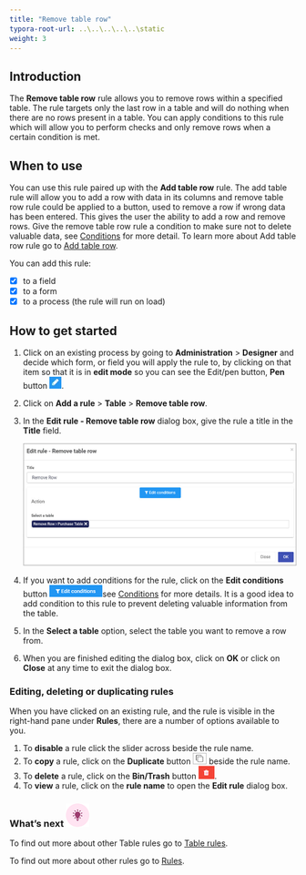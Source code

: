 ```yaml
---
title: "Remove table row"
typora-root-url: ..\..\..\..\..\static
weight: 3
---
```


## Introduction

The **Remove table row** rule allows you to remove rows within a specified table. The rule targets only the last row in a table and will do nothing when there are no rows present in a table. You can apply conditions to this rule which will allow you to perform checks and only remove rows when a certain condition is met.

## When to use 

You can use this rule paired up with the **Add table row** rule. The add table rule will allow you to add a row with data in its columns and remove table row rule could be applied to a button, used to remove a row if wrong data has been entered. This gives the user the ability to add a row and remove rows. Give the remove table row rule a condition to make sure not to delete valuable data, see [Conditions](/docs/platform/rules/general/add-conditions/) for more detail. To learn more about Add table row rule go to [Add table row](/docs/platform/rules/tables/add-table-row/).

You can add this rule:

- [x] to a field
- [x] to a form 
- [x] to a process (the rule will run on load)

## How to get started

1. Click on an existing process by going to **Administration** > **Designer** and decide which form, or field you will apply the rule to, by clicking on that item so that it is in **edit mode** so you can see the Edit/pen button, **Pen** button ![Pen button](/images/penicon.png).

2. Click on **Add a rule** > **Table** > **Remove table row**.

3. In the **Edit rule - Remove table row** dialog box, give the rule a title in the **Title** field.

   ![Edit rule - Remove table row](/images/remove-row-edit-rule.jpg)

4. If you want to add conditions for the rule, click on the **Edit conditions** button ![Edit conditions button](/images/editconditions.png)see [Conditions](/docs/platform/rules/general/add-conditions/) for more details. It is a good idea to add condition to this rule to prevent deleting valuable information from the table.

5. In the **Select a table** option, select the table you want to remove a row from.

6. When you are finished editing the dialog box, click on **OK** or click on **Close** at any time to exit the dialog box.


### Editing, deleting or duplicating rules

When you have clicked on an existing rule, and the rule is visible in the right-hand pane under **Rules**, there are a number of options available to you.

1. To **disable** a rule click the slider across beside the rule name.
2. To **copy** a rule, click on the **Duplicate** button ![Duplicate button](/images/duplicate-button.jpg) beside the rule name.
3. To **delete** a rule, click on the **Bin/Trash** button ![Bin/Trash button](/images/bin.png).
4. To **view** a rule, click on the **rule name** to open the **Edit rule** dialog box.

### What’s next ![Idea icon](/images/18.png)

To find out more about other Table rules go to [Table rules](/docs/platform/rules/tables/).

To find out more about other rules go to [Rules](/docs/platform/rules/).

